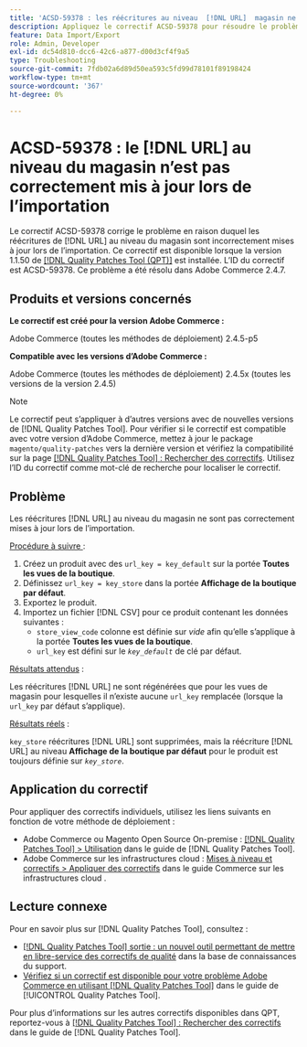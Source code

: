 ```yaml
---
title: 'ACSD-59378 : les réécritures au niveau  [!DNL URL]  magasin ne sont pas correctement mises à jour lors de l’importation'
description: Appliquez le correctif ACSD-59378 pour résoudre le problème d’Adobe Commerce en raison duquel les réécritures au niveau  [!DNL URL]  magasin sont incorrectement mises à jour lors de l’importation.
feature: Data Import/Export
role: Admin, Developer
exl-id: dc54d810-dcc6-42c6-a877-d00d3cf4f9a5
type: Troubleshooting
source-git-commit: 7fdb02a6d89d50ea593c5fd99d78101f89198424
workflow-type: tm+mt
source-wordcount: '367'
ht-degree: 0%

---
```


# ACSD-59378 : le [!DNL URL] au niveau du magasin n’est pas correctement mis à jour lors de l’importation

Le correctif ACSD-59378 corrige le problème en raison duquel les réécritures de [!DNL URL] au niveau du magasin sont incorrectement mises à jour lors de l’importation. Ce correctif est disponible lorsque la version 1.1.50 de [[!DNL Quality Patches Tool (QPT)]](https://experienceleague.adobe.com/en/docs/commerce-operations/tools/quality-patches-tool/quality-patches-tool-to-self-serve-quality-patches) est installée. L’ID du correctif est ACSD-59378. Ce problème a été résolu dans Adobe Commerce 2.4.7.

## Produits et versions concernés

**Le correctif est créé pour la version Adobe Commerce :**

Adobe Commerce (toutes les méthodes de déploiement) 2.4.5-p5

**Compatible avec les versions d’Adobe Commerce :**

Adobe Commerce (toutes les méthodes de déploiement) 2.4.5x (toutes les versions de la version 2.4.5)

>[!NOTE]
>
>Le correctif peut s’appliquer à d’autres versions avec de nouvelles versions de [!DNL Quality Patches Tool]. Pour vérifier si le correctif est compatible avec votre version d’Adobe Commerce, mettez à jour le package `magento/quality-patches` vers la dernière version et vérifiez la compatibilité sur la page [[!DNL Quality Patches Tool] : Rechercher des correctifs](https://experienceleague.adobe.com/tools/commerce-quality-patches/index.html). Utilisez l’ID du correctif comme mot-clé de recherche pour localiser le correctif.

## Problème

Les réécritures [!DNL URL] au niveau du magasin ne sont pas correctement mises à jour lors de l’importation.

<u>Procédure à suivre </u> :

1. Créez un produit avec des `url_key = key_default` sur la portée **Toutes les vues de la boutique**.
1. Définissez `url_key = key_store` dans la portée **Affichage de la boutique par défaut**.
1. Exportez le produit.
1. Importez un fichier [!DNL CSV] pour ce produit contenant les données suivantes :
   * `store_view_code` colonne est définie sur *vide* afin qu’elle s’applique à la portée **Toutes les vues de la boutique**.
   * `url_key` est défini sur le *`key_default`* de clé par défaut.

<u>Résultats attendus</u> :

Les réécritures [!DNL URL] ne sont régénérées que pour les vues de magasin pour lesquelles il n’existe aucune `url_key` remplacée (lorsque la `url_key` par défaut s’applique).

<u>Résultats réels</u> :

`key_store` réécritures [!DNL URL] sont supprimées, mais la réécriture [!DNL URL] au niveau **Affichage de la boutique par défaut** pour le produit est toujours définie sur *`key_store`*.

## Application du correctif

Pour appliquer des correctifs individuels, utilisez les liens suivants en fonction de votre méthode de déploiement :

* Adobe Commerce ou Magento Open Source On-premise : [[!DNL Quality Patches Tool] > Utilisation](/help/tools/quality-patches-tool/usage.md) dans le guide de [!DNL Quality Patches Tool].
* Adobe Commerce sur les infrastructures cloud : [Mises à niveau et correctifs > Appliquer des correctifs](https://experienceleague.adobe.com/docs/commerce-cloud-service/user-guide/develop/upgrade/apply-patches.html) dans le guide Commerce sur les infrastructures cloud .

## Lecture connexe

Pour en savoir plus sur [!DNL Quality Patches Tool], consultez :

* [[!DNL Quality Patches Tool] sortie : un nouvel outil permettant de mettre en libre-service des correctifs de qualité](https://experienceleague.adobe.com/en/docs/commerce-operations/tools/quality-patches-tool/quality-patches-tool-to-self-serve-quality-patches) dans la base de connaissances du support.
* [Vérifiez si un correctif est disponible pour votre problème Adobe Commerce en utilisant [!DNL Quality Patches Tool]](/help/tools/quality-patches-tool/patches-available-in-qpt/check-patch-for-magento-issue-with-magento-quality-patches.md) dans le guide de [!UICONTROL Quality Patches Tool].


Pour plus d’informations sur les autres correctifs disponibles dans QPT, reportez-vous à [[!DNL Quality Patches Tool] : Rechercher des correctifs](https://experienceleague.adobe.com/tools/commerce-quality-patches/index.html) dans le guide de [!DNL Quality Patches Tool].
